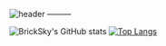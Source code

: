 ![header](https://capsule-render.vercel.app/api?type=waving&color=gradient&customColorList=1&height=280&section=header&text=Hello%20I'm%20BrickSky👋&fontSize=70&animation=fadeIn&fontAlignY=38&desc=bricksky&#61;&#61;donghyun&descAlignY=51&descAlign=62)
———
<div aligen=center>
  
![BrickSky's GitHub stats](https://github-readme-stats.vercel.app/api?username=bricksky&theme=onedark&show_icons=true&card_width=450)
[![Top Langs](https://github-readme-stats.vercel.app/api/top-langs/?username=bricksky&layout=compact&theme=onedark&card_width=300)](https://github.com/bricksky/bricksky)

</div>

